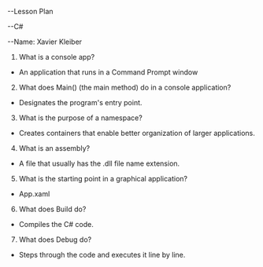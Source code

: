 --Lesson Plan 

--C#

--Name: Xavier Kleiber


1. What is a console app?
 - An application that runs in a Command Prompt window
 
2. What does Main() (the main method) do in a console application?
 - Designates the program's entry point.
 
3. What is the purpose of a namespace?
 - Creates containers that enable better organization of larger applications.

4. What is an assembly?
 - A file that usually has the .dll file name extension.
 
5. What is the starting point in a graphical application?
 -  App.xaml
 
6. What does Build do?
 - Compiles the C# code.
 
7. What does Debug do?
 - Steps through the code and executes it line by line.
